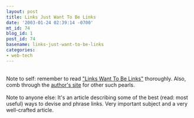 ```yaml
---
layout: post
title: Links Just Want To Be Links
date: '2003-01-24 02:39:14 -0700'
mt_id: 74
blog_id: 1
post_id: 74
basename: links-just-want-to-be-links
categories:
- web-tech
---
```

<br />Note to self: remember to read <a href="http://tech.irt.org/articles/js200/">"Links Want To Be Links"</a> thoroughly. Also, comb through the <a href="http://www.cs.tut.fi/~jkorpela/" title="Jukka Korpela's home page">author's site</a> for other such pearls.<br /><br />Note to anyone else: It's an article describing some of the best (read: most useful) ways to devise and phrase links. Very important subject and a very well-crafted article.<br /><br /><br />

